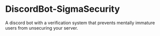 # DiscordBot-SigmaSecurity
A discord bot with a verification system that prevents mentally immature users from unsecuring your server.
